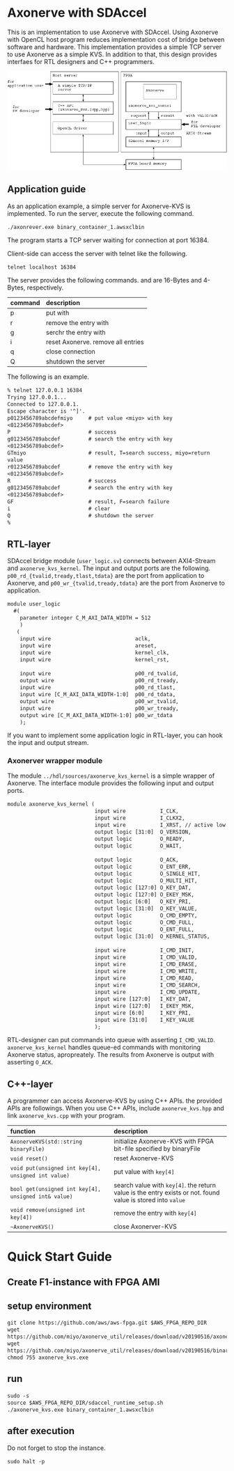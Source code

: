 # Axonerve with SDAccel

This is an implementation to use Axonerve with SDAccel. Using Axonerve with OpenCL host program reduces implementation cost of bridge between software and hardware. This implementation provides a simple TCP server to use Axonerve as a simple KVS. In addition to that, this design provides interfaes for RTL designers and C++ programmers.

![overview](https://github.com/miyo/axonerve_util/raw/master/kvs/sdaccel/fig/overview.png)

## Application guide
As an application example, a simple server for Axonerve-KVS is implemented.
To run the server, execute the following command.

```
./axonrever.exe binary_container_1.awsxclbin
```

The program starts a TCP server waiting for connection at port 16384.

Client-side can access the server with telnet like the following.

```
telnet localhost 16384
```

The server provides the following commands. <key> and <value> are 16-Bytes and 4-Bytes, respectively.

| command      | description                      |
|:-------------|:---------------------------------|
|p<key><value> |put <value> with <key>            |
|r<key>        |remove the entry with <key>       |
|g<key>        |serchr the entry with <key>       |
|i             |reset Axonerve. remove all entries|
|q             |close connection                  |
|Q             |shutdown the server               |

The following is an example.

```
% telnet 127.0.0.1 16384
Trying 127.0.0.1...
Connected to 127.0.0.1.
Escape character is '^]'.
p0123456789abcdefmiyo     # put value <miyo> with key <0123456789abcdef>
P                         # success
g0123456789abcdef         # search the entry with key <0123456789abcdef>
GTmiyo                    # result, T=search success, miyo=return value
r0123456789abcdef         # remove the entry with key <0123456789abcdef>
R                         # success
g0123456789abcdef         # search the entry with key <0123456789abcdef>
GF                        # result, F=search failure
i                         # clear
Q                         # shutdown the server
%
```

## RTL-layer
SDAccel bridge module (`user_logic.sv`) connects between AXI4-Stream and `axonerve_kvs_kernel`. The input and output ports are the following. `p00_rd_{tvalid,tready,tlast,tdata}` are the port from application to Axonerve, and `p00_wr_{tvalid,tready,tdata}` are the port from Axonerve to application.

```
module user_logic
  #(
    parameter integer C_M_AXI_DATA_WIDTH = 512
    )
   (
    input wire                           aclk,
    input wire                           areset,
    input wire                           kernel_clk,
    input wire                           kernel_rst,
    
    input wire                           p00_rd_tvalid,
    output wire                          p00_rd_tready,
    input wire                           p00_rd_tlast,
    input wire [C_M_AXI_DATA_WIDTH-1:0]  p00_rd_tdata,
    output wire                          p00_wr_tvalid,
    input wire                           p00_wr_tready,
    output wire [C_M_AXI_DATA_WIDTH-1:0] p00_wr_tdata
    );
```

If you want to implement some application logic in RTL-layer, you can hook the input and output stream.

### Axonerver wrapper module
The module `../hdl/sources/axonerve_kvs_kernel` is a simple wrapper of Axonerve. The interface module provides the following input and output ports. 

```
module axonerve_kvs_kernel (
                            input wire           I_CLK,
                            input wire           I_CLKX2,
                            input wire           I_XRST, // active low
                            output logic [31:0]  O_VERSION,
                            output logic         O_READY,
                            output logic         O_WAIT,

                            output logic         O_ACK,
                            output logic         O_ENT_ERR,
                            output logic         O_SINGLE_HIT,
                            output logic         O_MULTI_HIT,
                            output logic [127:0] O_KEY_DAT,
                            output logic [127:0] O_EKEY_MSK,
                            output logic [6:0]   O_KEY_PRI,
                            output logic [31:0]  O_KEY_VALUE,
                            output logic         O_CMD_EMPTY,
                            output logic         O_CMD_FULL,
                            output logic         O_ENT_FULL,
                            output logic [31:0]  O_KERNEL_STATUS,

                            input wire           I_CMD_INIT,
                            input wire           I_CMD_VALID,
                            input wire           I_CMD_ERASE,
                            input wire           I_CMD_WRITE,
                            input wire           I_CMD_READ,
                            input wire           I_CMD_SEARCH,
                            input wire           I_CMD_UPDATE,
                            input wire [127:0]   I_KEY_DAT,
                            input wire [127:0]   I_EKEY_MSK,
                            input wire [6:0]     I_KEY_PRI,
                            input wire [31:0]    I_KEY_VALUE
                            );
```

RTL-designer can put commands into queue with asserting `I_CMD_VALID`. `axonerve_kvs_kernel` handles queue-ed commands with monitoring Axonerve status, apropreately. The results from Axonerve is output with asserting `O_ACK`.

## C++-layer
A programmer can access Axonerve-KVS by using C++ APIs. the provided APIs are followings. When you use C++ APIs, include `axonerve_kvs.hpp` and link `axonerve_kvs.cpp` with your program.

| function                            | description                                                       |
|:------------------------------------|:------------------------------------------------------------------|
|`AxonerveKVS(std::string binaryFile)` | initialize Axonerve-KVS with FPGA bit-file specified by binaryFile|
|`void reset()`                        | reset Axonerve-KVS                                                |
|`void put(unsigned int key[4], unsigned int value)`| put value with `key[4]`
|`bool get(unsigned int key[4], unsigned int& value)`|search value with `key[4]`. the return value is the entry exists or not. found value is stored into `value`|
|`void remove(unsigned int key[4])`    | remove the entry with `key[4]`
|`~AxonerveKVS()`                      | close Axonerver-KVS                                               |

# Quick Start Guide

## Create F1-instance with FPGA AMI

## setup environment

```
git clone https://github.com/aws/aws-fpga.git $AWS_FPGA_REPO_DIR
wget https://github.com/miyo/axonerve_util/releases/download/v20190516/axonerve_kvs.exe
wget https://github.com/miyo/axonerve_util/releases/download/v20190516/binary_container_1.awsxclbin
chmod 755 axonerve_kvs.exe
```

## run

```
sudo -s
source $AWS_FPGA_REPO_DIR/sdaccel_runtime_setup.sh
./axonerve_kvs.exe binary_container_1.awsxclbin
```

## after execution

Do not forget to stop the instance.

```
sudo halt -p
```
